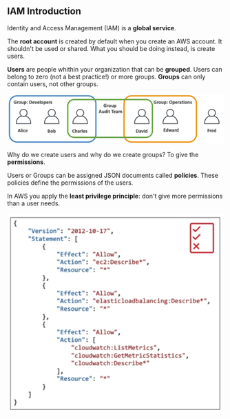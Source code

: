 ## IAM Introduction

Identity and Access Management (IAM) is a **global service**.

The **root account** is created by default when you create an AWS account. It shouldn't be used or shared. What you should be doing instead, is create users.

**Users** are people whithin your organization that can be **grouped**. Users can belong to zero (not a best practice!) or more groups. **Groups** can only contain users, not other groups.

![IAM Users and Groups](../images/iam_users_and_groups.png)

Why do we create users and why do we create groups? To give the **permissions**.

Users or Groups can be assigned JSON documents called **policies**. These policies define the permissions of the users. 

In AWS you apply the **least privilege principle**: don't give more permissions than a user needs.

![IAM Policies](../images/iam_policies.png)

